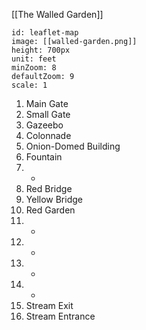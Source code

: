 [[The Walled Garden]]

```leaflet
id: leaflet-map
image: [[walled-garden.png]]
height: 700px
unit: feet
minZoom: 8
defaultZoom: 9
scale: 1
```


1. Main Gate
2. Small Gate
3. Gazeebo
4. Colonnade
5. Onion-Domed Building
6. Fountain
7. -
8. Red Bridge
9. Yellow Bridge
10. Red Garden
11. -
12. -
13. -
14. - 
15. Stream Exit
16. Stream Entrance